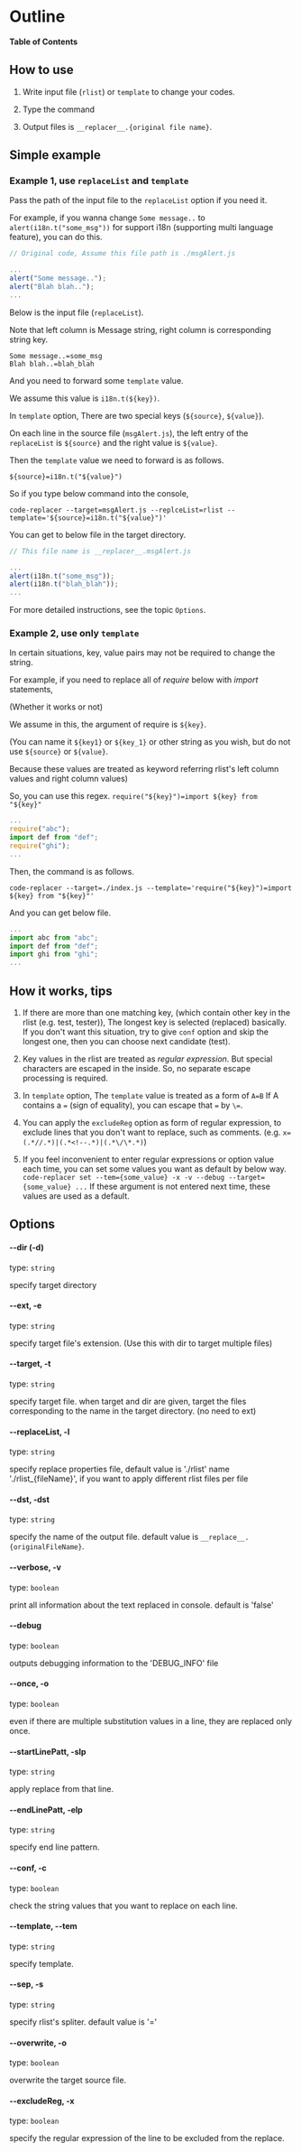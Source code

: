 # Outline

**Table of Contents**

## How to use

1. Write input file (`rlist`) or `template` to change your codes.

2. Type the command

3. Output files is `__replacer__.{original file name}`.

## Simple example

### Example 1, use `replaceList` and `template`

Pass the path of the input file to the `replaceList` option if you need it.

For example, if you wanna change `Some message..` to `alert(i18n.t("some_msg"))` for support i18n (supporting multi language feature), you can do this.

```js
// Original code, Assume this file path is ./msgAlert.js

...
alert("Some message..");
alert("Blah blah..");
...
```

Below is the input file (`replaceList`).

Note that left column is Message string, right column is corresponding string key.

```
Some message..=some_msg
Blah blah..=blah_blah
```

And you need to forward some `template` value.

We assume this value is `i18n.t(${key})`.

In `template` option, There are two special keys (`${source}`, `${value}`).

On each line in the source file (`msgAlert.js`), the left entry of the `replaceList` is `${source}` and the right value is `${value}`.

Then the `template` value we need to forward is as follows.

```
${source}=i18n.t("${value}")
```

So if you type below command into the console,

```
code-replacer --target=msgAlert.js --replceList=rlist --template='${source}=i18n.t("${value}")'
```

You can get to below file in the target directory.

```js
// This file name is __replacer__.msgAlert.js

...
alert(i18n.t("some_msg"));
alert(i18n.t("blah_blah"));
...
```

For more detailed instructions, see the topic `Options`.

### Example 2, use only `template`

In certain situations, key, value pairs may not be required to change the string.

For example, if you need to replace all of *require* below with *import* statements,

(Whether it works or not)

We assume in this, the argument of require is `${key}`. 

(You can name it `${key1}` or `${key_1}` or other string as you wish, but do not use `${source}` or `${value}`. 

Because these values are treated as keyword referring rlist's left column values and right column values)

So, you can use this regex. `require("${key}")=import ${key} from "${key}"`

```js
...
require("abc");
import def from "def";
require("ghi");
...
```

Then, the command is as follows.

```
code-replacer --target=./index.js --template='require("${key}")=import ${key} from "${key}"'
```

And you can get below file.

```js
...
import abc from "abc";
import def from "def";
import ghi from "ghi";
...
```

## How it works, tips

1. If there are more than one matching key, (which contain other key in the rlist (e.g. test, tester)), 
The longest key is selected (replaced) basically. 
If you don't want this situation, try to give `conf` option and skip the longest one, then you can choose next candidate (test).

2. Key values in the rlist are treated as *regular expression*. But special characters are escaped in the inside.
So, no separate escape processing is required.

3. In `template` option, The `template` value is treated as a form of `A=B`
If A contains a `=` (sign of equality), you can escape that `=` by `\=`.

4. You can apply the `excludeReg` option as form of regular expression, to exclude lines that you don't want to replace, such as comments.
(e.g. `x=(.*//.*)|(.*<!--.*)|(.*\/\*.*)`)

5. If you feel inconvenient to enter regular expressions or option value each time, you can set some values you want as default by below way.
`code-replacer set --tem={some_value} -x -v --debug --target={some_value} ...`
If these argument is not entered next time, these values are used as a default.


## Options

#### --dir (-d)
type: `string`

specify target directory

#### --ext, -e
type: `string`

specify target file's extension.
(Use this with dir to target multiple files)

#### --target, -t
type: `string`

specify target file.
when target and dir are given,
target the files corresponding to the name in the target directory.
(no need to ext)

#### --replaceList, -l
type: `string`

specify replace properties file, 
default value is './rlist'
name './rlist_{fileName}',
if you want to apply different rlist files per file

#### --dst, -dst
type: `string`

specify the name of the output file. 
default value is `__replace__.{originalFileName}`.

#### --verbose, -v
type: `boolean`

print all information about the text replaced in console.
default is 'false'

#### --debug
type: `boolean`

outputs debugging information to the 'DEBUG_INFO' file

#### --once, -o
type: `boolean`

even if there are multiple substitution values in a line,
they are replaced only once.

#### --startLinePatt, -slp
type: `string`

apply replace from that line.

#### --endLinePatt, -elp
type: `string`

specify end line pattern.

#### --conf, -c
type: `boolean`

check the string values that you want to replace on each line.

#### --template, --tem
type: `string`

specify template.

#### --sep, -s
type: `string`

specify rlist's spliter. 
default value is '='

#### --overwrite, -o
type: `boolean`

overwrite the target source file.

#### --excludeReg, -x
type: `boolean`

specify the regular expression of the line
to be excluded from the replace.